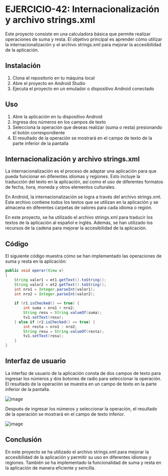 # EJERCICIO-42: Internacionalización y archivo strings.xml

Este proyecto consiste en una calculadora básica que permite realizar operaciones de suma y resta. El objetivo principal es aprender cómo utilizar la internacionalización y el archivo strings.xml para mejorar la accesibilidad de la aplicación.

## Instalación

1. Clona el repositorio en tu máquina local
2. Abre el proyecto en Android Studio
3. Ejecuta el proyecto en un emulador o dispositivo Android conectado

## Uso

1. Abre la aplicación en tu dispositivo Android
2. Ingresa dos números en los campos de texto
3. Selecciona la operación que deseas realizar (suma o resta) presionando el botón correspondiente
4. El resultado de la operación se mostrará en el campo de texto de la parte inferior de la pantalla

## Internacionalización y archivo strings.xml

La internacionalización es el proceso de adaptar una aplicación para que pueda funcionar en diferentes idiomas y regiones. Esto incluye la traducción del texto en la aplicación, así como el uso de diferentes formatos de fecha, hora, moneda y otros elementos culturales.

En Android, la internacionalización se logra a través del archivo strings.xml. Este archivo contiene todos los textos que se utilizan en la aplicación y se almacena en diferentes carpetas de valores para cada idioma o región.

En este proyecto, se ha utilizado el archivo strings.xml para traducir los textos de la aplicación al español e inglés. Además, se han utilizado los recursos de la cadena para mejorar la accesibilidad de la aplicación.

## Código

El siguiente código muestra cómo se han implementado las operaciones de suma y resta en la aplicación:

```java
public void operar(View v)
{
    String valor1 = et1.getText().toString();
    String valor2 = et2.getText().toString();
    int nro1 = Integer.parseInt(valor1);
    int nro2 = Integer.parseInt(valor2);
    
    if (r1.isChecked() == true) {
        int suma = nro1 + nro2;
        String resu = String.valueOf(suma);
        tv1.setText(resu);
    } else if (r2.isChecked() == true) {
        int resta = nro1 - nro2;
        String resu = String.valueOf(resta);
        tv1.setText(resu);
    }
}
```
## Interfaz de usuario

La interfaz de usuario de la aplicación consta de dos campos de texto para ingresar los números y dos botones de radio para seleccionar la operación. El resultado de la operación se muestra en un campo de texto en la parte inferior de la pantalla.

![image](https://user-images.githubusercontent.com/74844624/221088589-5c62e20c-6a46-45f2-a0d8-a8a0cf25a7e2.png)

Después de ingresar los números y seleccionar la operación, el resultado de la operación se mostrará en el campo de texto inferior.

![image](https://user-images.githubusercontent.com/74844624/221088838-b9de7d2f-8b42-47c2-9c10-5d9057264434.png)

## Conclusión
En este proyecto se ha utilizado el archivo strings.xml para mejorar la accesibilidad de la aplicación y permitir su uso en diferentes idiomas y regiones. También se ha implementado la funcionalidad de suma y resta en la aplicación de manera eficiente y sencilla.

